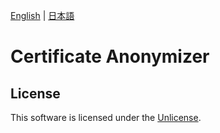 [English](README.md) | [日本語](README.ja.md)

# Certificate Anonymizer

## License

This software is licensed under the [Unlicense](LICENSE).
